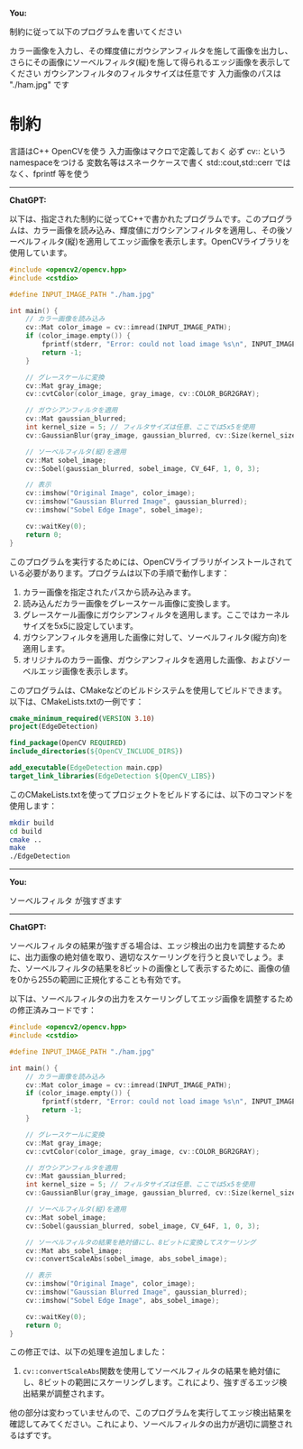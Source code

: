 **You:**

制約に従って以下のプログラムを書いてください

カラー画像を入力し、その輝度値にガウシアンフィルタを施して画像を出力し、さらにその画像にソーベルフィルタ(縦)を施して得られるエッジ画像を表示してください
ガウシアンフィルタのフィルタサイズは任意です
入力画像のパスは "./ham.jpg" です

# 制約
言語はC++
OpenCVを使う
入力画像はマクロで定義しておく
必ず cv:: というnamespaceをつける
変数名等はスネークケースで書く
std::cout,std::cerr ではなく、fprintf 等を使う

* * *

**ChatGPT:**

以下は、指定された制約に従ってC++で書かれたプログラムです。このプログラムは、カラー画像を読み込み、輝度値にガウシアンフィルタを適用し、その後ソーベルフィルタ(縦)を適用してエッジ画像を表示します。OpenCVライブラリを使用しています。

```cpp
#include <opencv2/opencv.hpp>
#include <cstdio>

#define INPUT_IMAGE_PATH "./ham.jpg"

int main() {
    // カラー画像を読み込み
    cv::Mat color_image = cv::imread(INPUT_IMAGE_PATH);
    if (color_image.empty()) {
        fprintf(stderr, "Error: could not load image %s\n", INPUT_IMAGE_PATH);
        return -1;
    }

    // グレースケールに変換
    cv::Mat gray_image;
    cv::cvtColor(color_image, gray_image, cv::COLOR_BGR2GRAY);

    // ガウシアンフィルタを適用
    cv::Mat gaussian_blurred;
    int kernel_size = 5; // フィルタサイズは任意、ここでは5x5を使用
    cv::GaussianBlur(gray_image, gaussian_blurred, cv::Size(kernel_size, kernel_size), 0);

    // ソーベルフィルタ(縦)を適用
    cv::Mat sobel_image;
    cv::Sobel(gaussian_blurred, sobel_image, CV_64F, 1, 0, 3);

    // 表示
    cv::imshow("Original Image", color_image);
    cv::imshow("Gaussian Blurred Image", gaussian_blurred);
    cv::imshow("Sobel Edge Image", sobel_image);

    cv::waitKey(0);
    return 0;
}
```

このプログラムを実行するためには、OpenCVライブラリがインストールされている必要があります。プログラムは以下の手順で動作します：

1. カラー画像を指定されたパスから読み込みます。
2. 読み込んだカラー画像をグレースケール画像に変換します。
3. グレースケール画像にガウシアンフィルタを適用します。ここではカーネルサイズを5x5に設定しています。
4. ガウシアンフィルタを適用した画像に対して、ソーベルフィルタ(縦方向)を適用します。
5. オリジナルのカラー画像、ガウシアンフィルタを適用した画像、およびソーベルエッジ画像を表示します。

このプログラムは、CMakeなどのビルドシステムを使用してビルドできます。以下は、CMakeLists.txtの一例です：

```cmake
cmake_minimum_required(VERSION 3.10)
project(EdgeDetection)

find_package(OpenCV REQUIRED)
include_directories(${OpenCV_INCLUDE_DIRS})

add_executable(EdgeDetection main.cpp)
target_link_libraries(EdgeDetection ${OpenCV_LIBS})
```

このCMakeLists.txtを使ってプロジェクトをビルドするには、以下のコマンドを使用します：

```sh
mkdir build
cd build
cmake ..
make
./EdgeDetection
```

* * *

**You:**

ソーベルフィルタ が強すぎます

* * *

**ChatGPT:**

ソーベルフィルタの結果が強すぎる場合は、エッジ検出の出力を調整するために、出力画像の絶対値を取り、適切なスケーリングを行うと良いでしょう。また、ソーベルフィルタの結果を8ビットの画像として表示するために、画像の値を0から255の範囲に正規化することも有効です。

以下は、ソーベルフィルタの出力をスケーリングしてエッジ画像を調整するための修正済みコードです：

```cpp
#include <opencv2/opencv.hpp>
#include <cstdio>

#define INPUT_IMAGE_PATH "./ham.jpg"

int main() {
    // カラー画像を読み込み
    cv::Mat color_image = cv::imread(INPUT_IMAGE_PATH);
    if (color_image.empty()) {
        fprintf(stderr, "Error: could not load image %s\n", INPUT_IMAGE_PATH);
        return -1;
    }

    // グレースケールに変換
    cv::Mat gray_image;
    cv::cvtColor(color_image, gray_image, cv::COLOR_BGR2GRAY);

    // ガウシアンフィルタを適用
    cv::Mat gaussian_blurred;
    int kernel_size = 5; // フィルタサイズは任意、ここでは5x5を使用
    cv::GaussianBlur(gray_image, gaussian_blurred, cv::Size(kernel_size, kernel_size), 0);

    // ソーベルフィルタ(縦)を適用
    cv::Mat sobel_image;
    cv::Sobel(gaussian_blurred, sobel_image, CV_64F, 1, 0, 3);

    // ソーベルフィルタの結果を絶対値にし、8ビットに変換してスケーリング
    cv::Mat abs_sobel_image;
    cv::convertScaleAbs(sobel_image, abs_sobel_image);

    // 表示
    cv::imshow("Original Image", color_image);
    cv::imshow("Gaussian Blurred Image", gaussian_blurred);
    cv::imshow("Sobel Edge Image", abs_sobel_image);

    cv::waitKey(0);
    return 0;
}
```

この修正では、以下の処理を追加しました：

1. `cv::convertScaleAbs`関数を使用してソーベルフィルタの結果を絶対値にし、8ビットの範囲にスケーリングします。これにより、強すぎるエッジ検出結果が調整されます。

他の部分は変わっていませんので、このプログラムを実行してエッジ検出結果を確認してみてください。これにより、ソーベルフィルタの出力が適切に調整されるはずです。
